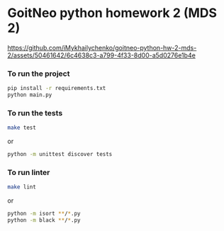 # GoitNeo python homework 2 (MDS 2)



https://github.com/iMykhailychenko/goitneo-python-hw-2-mds-2/assets/50461642/6c4638c3-a799-4f33-8d00-a5d0276e1b4e



### To run the project

```bash
pip install -r requirements.txt
python main.py
```

###  To run the tests
```bash
make test
```
or
```bash
python -m unittest discover tests
```


### To run linter
```bash
make lint
```
or 
```bash
python -m isort **/*.py
python -m black **/*.py
```
